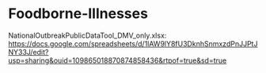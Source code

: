# Foodborne-Illnesses
NationalOutbreakPublicDataTool_DMV_only.xlsx: https://docs.google.com/spreadsheets/d/1lAW9lY8fU3DknhSnmxzdPnJJPtJNY33J/edit?usp=sharing&ouid=109865018870874858436&rtpof=true&sd=true
